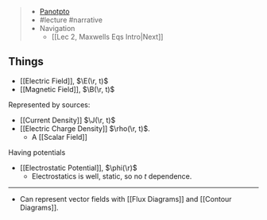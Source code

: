 > - [Panotpto](https://uniofbath.cloud.panopto.eu/Panopto/Pages/Viewer.aspx?id=d48bf2e7-cba3-4959-ae80-acb500f87d0a)
> - #lecture #narrative
> - Navigation
>   - [[Lec 2, Maxwells Eqs Intro|Next]]

## Things

- [[Electric Field]], $\E(\r, t)$
- [[Magnetic Field]], $\B(\r, t)$

Represented by sources:

- [[Current Density]] $\J(\r, t)$
- [[Electric Charge Density]] $\rho(\r, t)$.
  - A [[Scalar Field]]

Having potentials

- [[Electrostatic Potential]], $\phi(\r)$
  - Electrostatics is well, static, so no $t$ dependence.

---

- Can represent vector fields with [[Flux Diagrams]] and [[Contour Diagrams]].
